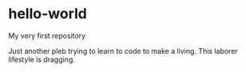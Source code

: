 # hello-world
My very first repository

Just another pleb trying to learn to code to make a living.
This laborer lifestyle is dragging.
